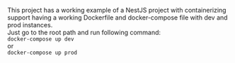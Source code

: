 This project has a working example of a NestJS project with containerizing support having a working Dockerfile and docker-compose file with dev and prod instances.
<br/>
Just go to the root path and run following command:<br/>
<code>docker-compose up dev</code><br/>
or<br/>
<code>docker-compose up prod</code><br/>
